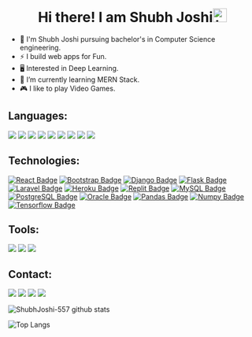 <h1 align="center"> Hi there! I am Shubh Joshi<img src="https://user-images.githubusercontent.com/1303154/88677602-1635ba80-d120-11ea-84d8-d263ba5fc3c0.gif" width="28px" alt="hi"></h1>


- 🌸 I'm Shubh Joshi pursuing bachelor's in Computer Science engineering.
- ⚡ I build web apps for Fun.
- 🖥️ Interested in Deep Learning.
- 🌱 I’m currently learning MERN Stack.
- 🎮 I like to play Video Games.

## Languages:
![](https://img.shields.io/badge/python%20-%2314354C.svg?&style=flat&logo=python&logoColor=white)
![](https://img.shields.io/badge/java-%23ED8B00.svg?&style=flat&logo=java&logoColor=white)
![](https://img.shields.io/badge/javascript%20-%23323330.svg?&style=flat&logo=javascript&logoColor=%23F7DF1E)
![](https://img.shields.io/badge/Go-00ADD8?style=flat&logo=go&logoColor=white)
![](https://img.shields.io/badge/c%20-%2300599C.svg?&style=flat&logo=c&logoColor=white)
![](https://img.shields.io/badge/C%2B%2B-00599C?style=flat&logo=c%2B%2B&logoColor=white)
![](https://img.shields.io/badge/php-%23777BB4.svg?&style=flat&logo=php&logoColor=white)
![](https://img.shields.io/badge/html5%20-%23E34F26.svg?&style=flat&logo=html5&logoColor=white)
![](https://img.shields.io/badge/css3%20-%231572B6.svg?&style=flat&logo=css3&logoColor=white)


## Technologies:
[![React Badge](https://img.shields.io/badge/-React-61DBFB?style=for-the-badge&labelColor=black&logo=react&logoColor=61DBFB)](#)
[![Bootstrap Badge](https://img.shields.io/badge/-Bootstrap-7B11F3?style=for-the-badge&labelColor=black&logo=bootstrap&logoColor=7B11F3)](#)
[![Django Badge](https://img.shields.io/badge/-Django-0C4B33?style=for-the-badge&labelColor=black&logo=django&logoColor=0C4B33)](#)
[![Flask Badge](https://img.shields.io/badge/-Flask-FFFFFF?style=for-the-badge&labelColor=black&logo=flask&logoColor=FFFFFF)](#)
[![Laravel Badge](https://img.shields.io/badge/-Laravel-FF2D20?style=for-the-badge&labelColor=black&logo=laravel&logoColor=FF2D20)](#)
[![Heroku Badge](https://img.shields.io/badge/-Heroku-644A87?style=for-the-badge&labelColor=black&logo=heroku&logoColor=644A87)](#)
[![Replit Badge](https://img.shields.io/badge/-Replit-56676E?style=for-the-badge&labelColor=black&logo=replit&logoColor=56676E)](#)
[![MySQL Badge](https://img.shields.io/badge/-MySQL-4479A1?style=for-the-badge&labelColor=black&logo=mysql&logoColor=FFFFFF)](#)
[![PostgreSQL Badge](https://img.shields.io/badge/-PostgreSQL-31648C?style=for-the-badge&labelColor=black&logo=postgresql&logoColor=31648C)](#)
[![Oracle Badge](https://img.shields.io/badge/-Oracle-C74634?style=for-the-badge&labelColor=black&logo=oracle&logoColor=C74634)](#)
[![Pandas Badge](https://img.shields.io/badge/-Pandas-130654?style=for-the-badge&labelColor=black&logo=pandas&logoColor=FFFFFF)](#)
[![Numpy Badge](https://img.shields.io/badge/-NumPy-4DABCF?style=for-the-badge&labelColor=black&logo=numpy&logoColor=4DABCF)](#)
[![Tensorflow Badge](https://img.shields.io/badge/-Tensorflow-FF7000?style=for-the-badge&labelColor=black&logo=tensorflow&logoColor=FF7000)](#)

## Tools:
![](https://img.shields.io/badge/git%20-%23F05033.svg?&style=flat&logo=git&logoColor=white)
![](https://img.shields.io/badge/Ubuntu-E95420?style=flat&logo=ubuntu&logoColor=white)
![](https://img.shields.io/badge/Jupyter%20-%23F37626.svg?&style=flat&logo=Jupyter&logoColor=white)

## Contact:
[![](https://img.shields.io/badge/linkedin%20-%230077B5.svg?&style=flat&logo=linkedin&logoColor=white)](https://www.linkedin.com/in/shubh-joshi-481abb1ba/)
[![](https://img.shields.io/badge/Gmail-D14836?style=flat&logo=gmail&logoColor=white)](https://mail.google.com/mail/u/0/?view=cm&fs=1&tf=1&to=shubhjoshi80@gmail.com)
[![](https://img.shields.io/badge/Kaggle-141321?style=flat&logoColor=blue)](https://www.kaggle.com/shubhjoshi)
![](https://img.shields.io/badge/SSJ%236888-141321?style=flat&logo=discord)


![ShubhJoshi-557 github stats](https://github-readme-stats.vercel.app/api?username=ShubhJoshi-557&count_private=true&include_all_commits=true&show_icons=true&theme=tokyonight&hide=contribs,issues)
<!-- &hide=contribs,issues -->
![Top Langs](https://github-readme-stats.vercel.app/api/top-langs/?username=ShubhJoshi-557&theme=tokyonight&langs_count=10&layout=compact)
